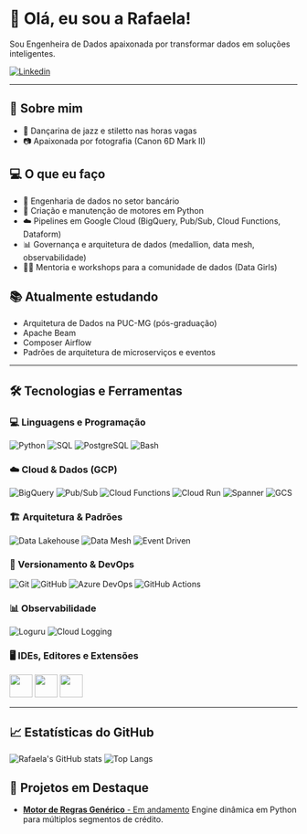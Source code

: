 # 👋 Olá, eu sou a Rafaela!

Sou Engenheira de Dados apaixonada por transformar dados em soluções inteligentes. 

[![Linkedin](https://img.shields.io/badge/LinkedIn-lavender?logo=linkedin&logoColor=0077B5)](https://www.linkedin.com/in/rafaela-fsoliveira/)


---

## 🌱 Sobre mim
- 💃 Dançarina de jazz e stiletto nas horas vagas  
- 📷 Apaixonada por fotografia (Canon 6D Mark II)  



## 💻 O que eu faço
- 🏦 Engenharia de dados no setor bancário
- 🔧 Criação e manutenção de motores em Python
- ☁️ Pipelines em Google Cloud (BigQuery, Pub/Sub, Cloud Functions, Dataform)
- 📊 Governança e arquitetura de dados (medallion, data mesh, observabilidade)
- 👩‍🏫 Mentoria e workshops para a comunidade de dados (Data Girls)

## 📚 Atualmente estudando
- Arquitetura de Dados na PUC-MG (pós-graduação)
- Apache Beam
- Composer Airflow
- Padrões de arquitetura de microserviços e eventos

---

## 🛠 Tecnologias e Ferramentas

### 💻 Linguagens e Programação
![Python](https://img.shields.io/badge/Python-3776AB?style=for-the-badge&logo=python&logoColor=white)
![SQL](https://img.shields.io/badge/SQL-4479A1?style=for-the-badge&logo=sqlite&logoColor=white)
![PostgreSQL](https://img.shields.io/badge/PostgreSQL-336791?style=for-the-badge&logo=postgresql&logoColor=white)
![Bash](https://img.shields.io/badge/Bash-4EAA25?style=for-the-badge&logo=gnubash&logoColor=white)

### ☁️ Cloud & Dados (GCP)
![BigQuery](https://img.shields.io/badge/BigQuery-4285F4?style=for-the-badge&logo=googlebigquery&logoColor=white)
![Pub/Sub](https://img.shields.io/badge/Pub%2FSub-4285F4?style=for-the-badge&logo=googlecloud&logoColor=white)
![Cloud Functions](https://img.shields.io/badge/Cloud_Functions-4285F4?style=for-the-badge&logo=googlecloudfunctions&logoColor=white)
![Cloud Run](https://img.shields.io/badge/Cloud_Run-4285F4?style=for-the-badge&logo=googlecloud&logoColor=white)
![Spanner](https://img.shields.io/badge/Cloud_Spanner-4285F4?style=for-the-badge&logo=googlecloud&logoColor=white)
![GCS](https://img.shields.io/badge/Cloud_Storage-4285F4?style=for-the-badge&logo=googlecloudstorage&logoColor=white)

### 🏗 Arquitetura & Padrões
![Data Lakehouse](https://img.shields.io/badge/Data_Lakehouse-000000?style=for-the-badge&logo=data:image/svg+xml;base64,&logoColor=white)
![Data Mesh](https://img.shields.io/badge/Data_Mesh-000000?style=for-the-badge&logo=data:image/svg+xml;base64,&logoColor=white)
![Event Driven](https://img.shields.io/badge/Event_Driven-000000?style=for-the-badge&logo=eventbrite&logoColor=white)

### 🔧 Versionamento & DevOps
![Git](https://img.shields.io/badge/Git-F05032?style=for-the-badge&logo=git&logoColor=white)
![GitHub](https://img.shields.io/badge/GitHub-181717?style=for-the-badge&logo=github&logoColor=white)
![Azure DevOps](https://img.shields.io/badge/Azure_DevOps-0078D7?style=for-the-badge&logo=azuredevops&logoColor=white)
![GitHub Actions](https://img.shields.io/badge/GitHub_Actions-2088FF?style=for-the-badge&logo=githubactions&logoColor=white)

### 📊 Observabilidade
![Loguru](https://img.shields.io/badge/Loguru-FF6600?style=for-the-badge&logo=python&logoColor=white)
![Cloud Logging](https://img.shields.io/badge/Cloud_Logging-4285F4?style=for-the-badge&logo=googlecloud&logoColor=white)

### 🖥 IDEs, Editores e Extensões
<img src="https://cdn.jsdelivr.net/gh/devicons/devicon/icons/vscode/vscode-original.svg" width="40" height="40"/>
<img src="https://cdn.jsdelivr.net/gh/devicons/devicon/icons/postman/postman-original.svg" width="40" height="40"/>
<img src="https://cdn.jsdelivr.net/gh/devicons/devicon/icons/git/git-original.svg" width="40" height="40"/>

---

## 📈 Estatísticas do GitHub
![Rafaela's GitHub stats](https://github-readme-stats.vercel.app/api?username=Rfsoliveira91&show_icons=true&theme=radical)
![Top Langs](https://github-readme-stats.vercel.app/api/top-langs/?username=Rfsoliveira91&layout=compact&theme=radical)


## 🚀 Projetos em Destaque
- [**Motor de Regras Genérico** - Em andamento](#)
  Engine dinâmica em Python para múltiplos segmentos de crédito.
